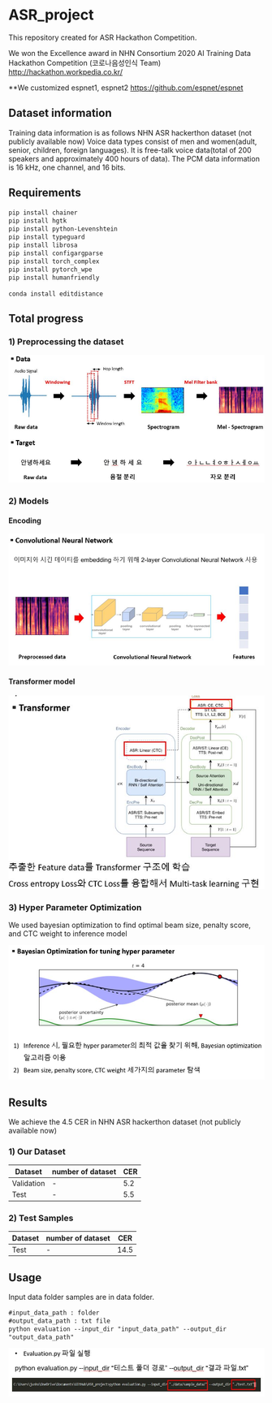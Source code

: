 # ASR_project
This repository created for ASR Hackathon Competition. 

We won the Excellence award in NHN Consortium 2020 AI Training Data Hackathon Competition (코로나음성인식 Team)
http://hackathon.workpedia.co.kr/

**We customized espnet1, espnet2
https://github.com/espnet/espnet


## Dataset information
Training data information is as follows
NHN ASR hackerthon dataset (not publicly available now)
Voice data types consist of men and women(adult, senior, children, foreign languages).
It is free-talk voice data(total of 200 speakers and approximately 400 hours of data).
The PCM data information is 16 kHz, one channel, and 16 bits.


## Requirements
```
pip install chainer
pip install hgtk
pip install python-Levenshtein
pip install typeguard
pip install librosa
pip install configargparse
pip install torch_complex
pip install pytorch_wpe
pip install humanfriendly

conda install editdistance
```

## Total progress

### 1) Preprocessing the dataset

![Preprocess](./images/preprocess.JPG)
### 2) Models

#### Encoding

![Convolutional Neural Network](./images/CNN.JPG)

#### Transformer model

![Transformers](./images/Transformers.JPG)

### 3) Hyper Parameter Optimization

We used bayesian optimization to find optimal beam size, penalty score, and CTC weight to inference model

![Bayesian Optimization](./images/BayesianOptimization.JPG)

## Results

We achieve the 4.5 CER in NHN ASR hackerthon dataset (not publicly available now)

### 1) Our Dataset
|Dataset|number of dataset|CER|
|------|---|---|
|Validation|-|5.2|
|Test|-|5.5|

### 2) Test Samples
|Dataset|number of dataset|CER|
|------|---|---|
|Test|-|14.5|


## Usage

Input data folder samples are in data folder.
```
#input_data_path : folder
#output_data_path : txt file
python evaluation --input_dir "input_data_path" --output_dir "output_data_path"
```
![Usage](./images/usage.JPG)
